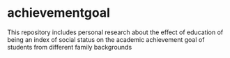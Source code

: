 # achievementgoal
This repository includes personal research about the effect of education of being an index of social status on the academic achievement goal of students from different family backgrounds
